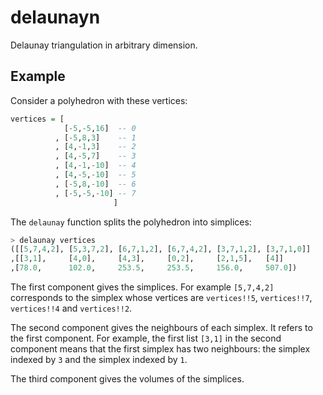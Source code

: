 # delaunayn

Delaunay triangulation in arbitrary dimension.

## Example

Consider a polyhedron with these vertices:

```haskell
vertices = [
            [-5,-5,16]  -- 0
          , [-5,8,3]    -- 1
          , [4,-1,3]    -- 2
          , [4,-5,7]    -- 3
          , [4,-1,-10]  -- 4
          , [4,-5,-10]  -- 5
          , [-5,8,-10]  -- 6
          , [-5,-5,-10] -- 7
                       ]
```

The `delaunay` function splits the polyhedron into simplices:

```haskell
> delaunay vertices
([[5,7,4,2], [5,3,7,2], [6,7,1,2], [6,7,4,2], [3,7,1,2], [3,7,1,0]]
,[[3,1],     [4,0],     [4,3],     [0,2],     [2,1,5],   [4]]
,[78.0,      102.0,     253.5,     253.5,     156.0,     507.0])
```

The first component gives the simplices. For example `[5,7,4,2]` corresponds
to the simplex whose vertices are `vertices!!5`, `vertices!!7`, `vertices!!4`
and `vertices!!2`.

The second component gives the neighbours of each simplex. It refers to the
first component.
For example, the first list `[3,1]` in the second component means that the
first simplex has two neighbours: the simplex indexed by `3` and the simplex
indexed by `1`.

The third component gives the volumes of the simplices.
